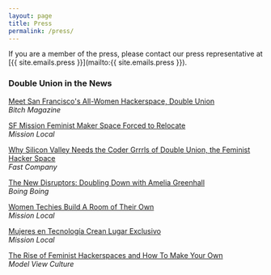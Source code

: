 ```yaml
---
layout: page
title: Press
permalink: /press/
---
```


If you are a member of the press, please contact our press representative at [{{ site.emails.press }}](mailto:{{ site.emails.press }}).

### Double Union in the News

[Meet San Francisco's All-Women Hackerspace, Double Union](https://bitchmedia.org/article/double-union)  
*Bitch Magazine*

[SF Mission Feminist Maker Space Forced to Relocate](http://missionlocal.org/2015/11/sf-mission-feminist-maker-space-forced-to-relocate/)  
*Mission Local*

[Why Silicon Valley Needs the Coder Grrrls of Double Union, the Feminist Hacker Space](http://www.fastcompany.com/3031944/most-creative-people)  
*Fast Company*

[The New Disruptors: Doubling Down with Amelia Greenhall](http://boingboing.net/2014/01/02/new-disruptors-56-double-union.html)  
*Boing Boing*

[Women Techies Build A Room of Their Own](http://missionlocal.org/2013/10/women-techies-build-a-room-of-their-own/)  
*Mission Local*

[Mujeres en Tecnología Crean Lugar Exclusivo](http://missionlocal.org/2013/10/mujeres-en-tecnologia-crean-su-propio-lugar-exclusivo/)  
*Mission Local*

[The Rise of Feminist Hackerspaces and How To Make Your Own](https://modelviewculture.com/pieces/the-rise-of-feminist-hackerspaces-and-how-to-make-your-own)  
*Model View Culture*
